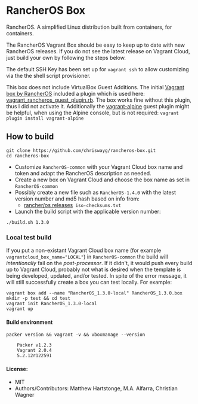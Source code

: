 # RancherOS Box

RancherOS. A simplified Linux distribution built from containers, for containers.

The RancherOS Vagrant Box should be easy to keep up to date with new RancherOS releases. If you do not see the latest release on Vagrant Cloud, just build your own by following the steps below.

The default SSH Key has been set up for `vagrant ssh` to allow customizing via the the shell script provisioner.

This box does not include VirtualBox Guest Additions. The initial [Vagrant box by RancherOS](https://github.com/rancher/os-packer/tree/9166642fffd9b2e6ee98098e032a86f2b93e3566/vagrant) included a plugin which is used here: [vagrant_rancheros_guest_plugin.rb](https://github.com/rancher/vagrant/blob/master/vagrant_rancheros_guest_plugin.rb). The box works fine without this plugin, thus I did not activate it. Additionally the [vagrant-alpine](https://github.com/maier/vagrant-alpine) guest plugin might be helpful, when using the Alpine console, but is not required: `vagrant plugin install vagrant-alpine`

## How to build

```
git clone https://github.com/chriswayg/rancheros-box.git
cd rancheros-box
```

- Customize `RancherOS-common` with your Vagrant Cloud box name and token and adapt the RancherOS description as needed.
- Create a new box on Vagrant Cloud and choose the box name as set in `RancherOS-common`
- Possibly create a new file such as `RancherOS-1.4.0` with the latest version number and md5 hash based on info from:
  - [rancher/os releases](https://github.com/rancher/os/releases/)` iso-checksums.txt`
- Launch the build script with the applicable version number:
```
./build.sh 1.3.0
```

### Local test build

If you put a non-existant Vagrant Cloud box name (for example `vagrantcloud_box_name="LOCAL"`) in `RancherOS-common` the build will *intentionally* fail on the *post-processor*. If it didn't, it would push every build up to Vagrant Cloud, probably not what is desired when the template is being developed, updated, and/or tested. In spite of the error message, it will still successfully create a box you can test locally. For example:

```
vagrant box add --name "RancherOS_1.3.0-local" RancherOS_1.3.0.box
mkdir -p test && cd test
vagrant init RancherOS_1.3.0-local
vagrant up
```

#### Build environment

```shell
packer version && vagrant -v && vboxmanage --version

	Packer v1.2.3
	Vagrant 2.0.4
	5.2.12r122591
```

#### License:
- MIT
- Authors/Contributors: Matthew Hartstonge, M.A. Alfarra, Christian Wagner

